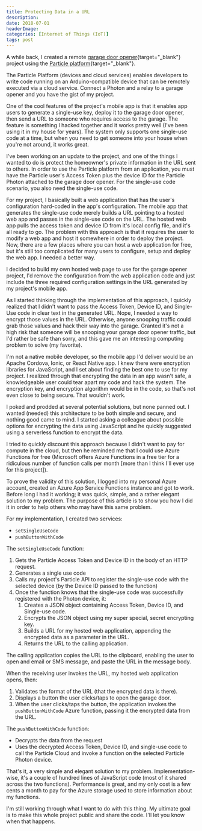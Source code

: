 ```yaml
---
title: Protecting Data in a URL
description: 
date: 2018-07-01
headerImage: 
categories: [Internet of Things (IoT)]
tags: post
---
```


A while back, I created a remote [garage door opener](https://github.com/johnwargo/particle-garage-door-controller){target="_blank"} project using the [Particle platform](https://www.particle.io/){target="_blank"}.

The Particle Platform (devices and cloud services) enables developers to write code running on an Arduino-compatible device that can be remotely executed via a cloud service. Connect a Photon and a relay to a garage opener and you have the gist of my project.

One of the cool features of the project's mobile app is that it enables app users to generate a single-use key, deploy it to the garage door opener, then send a URL to someone who requires access to the garage. The feature is something I hacked together and it works pretty well (I've been using it in my house for years). The system only supports one single-use code at a time, but when you need to get someone into your house when you're not around, it works great.

I've been working on an update to the project, and one of the things I wanted to do is protect the homeowner's private information in the URL sent to others. In order to use the Particle platform from an application, you must have the Particle user's Access Token plus the device ID for the Particle Photon attached to the garage door opener. For the single-use code scenario, you also need the single-use code.

For my project, I basically built a web application that has the user's configuration hard-coded in the app's configuration. The mobile app that generates the single-use code merely builds a URL pointing to a hosted web app and passes in the single-use code on the URL. The hosted web app pulls the access token and device ID from it's local config file, and it's all ready to go. The problem with this approach is that it requires the user to modify a web app and host it somewhere in order to deploy the project. Now, there are a few places where you can host a web application for free, but it's still too complicated for many users to configure, setup and deploy the web app. I needed a better way.

I decided to build my own hosted web page to use for the garage opener project, I'd remove the configuration from the web application code and just include the three required configuration settings in the URL generated by my project's mobile app.

As I started thinking through the implementation of this approach, I quickly realized that I didn't want to pass the Access Token, Device ID, and Single-Use code in clear text in the generated URL. Nope, I needed a way to encrypt those values in the URL. Otherwise, anyone snooping traffic could grab those values and hack their way into the garage. Granted it's not a high risk that someone will be snooping your garage door opener traffic, but I'd rather be safe than sorry, and this gave me an interesting computing problem to solve (my favorite).

I'm not a native mobile developer, so the mobile app I'd deliver would be an Apache Cordova, Ionic, or React Native app. I knew there were encryption libraries for JavaScript, and I set about finding the best one to use for my project. I realized through that encrypting the data in an app wasn't safe, a knowledgeable user could tear apart my code and hack the system. The encryption key, and encryption algorithm would be in the code, so that's not even close to being secure. That wouldn't work.

I poked and prodded at several potential solutions, but none panned out. I wanted (needed) this architecture to be both simple and secure, and nothing good came to mind. I started asking a colleague about possible options for encrypting the data using JavaScript and he quickly suggested using a serverless function to encrypt the data.

I tried to quickly discount this approach because I didn't want to pay for compute in the cloud, but then he reminded me that I could use Azure Functions for free (Microsoft offers Azure Functions in a free tier for a ridiculous number of function calls per month [more than I think I'll ever use for this project]).

To prove the validity of this solution, I logged into my personal Azure account, created an Azure App Service Functions instance and got to work. Before long I had it working; it was quick, simple, and a rather elegant solution to my problem. The purpose of this article is to show you how I did it in order to help others who may have this same problem.

For my implementation, I created two services:

* `setSingleUseCode`
* `pushButtonWithCode`

The `setSingleUseCode` function:

1. Gets the Particle Access Token and Device ID in the body of an HTTP request.
2. Generates a single use code
3. Calls my project's Particle API to register the single-use code with the selected device (by the Device ID passed to the function)
4. Once the function knows that the single-use code was successfully registered with the Photon device, it:
    1. Creates a JSON object containing Access Token, Device ID, and Single-use code.
    2. Encrypts the JSON object using my super special, secret encrypting key.
    3. Builds a URL for my hosted web application, appending the encrypted data as a parameter in the URL.
    4. Returns the URL to the calling application.

The calling application copies the URL to the clipboard, enabling the user to open and email or SMS message, and paste the URL in the message body.  

When the receiving user invokes the URL, my hosted web application opens, then:

1. Validates the format of the URL (that the encrypted data is there).
2. Displays a button the user clicks/taps to open the garage door.
3. When the user clicks/taps the button, the application invokes the `pushButtonWithCode` Azure function, passing it the encrypted data from the URL.

The `pushButtonWithCode` function:

* Decrypts the data from the request
* Uses the decrypted Access Token, Device ID, and single-use code to call the Particle Cloud and invoke a function on the selected Particle Photon device.

That's it, a very simple and elegant solution to my problem. Implementation-wise, it's a couple of hundred lines of JavaScript code (most of it shared across the two functions). Performance is great, and my only cost is a few cents a month to pay for the Azure storage used to store information about my functions.

I'm still working through what I want to do with this thing. My ultimate goal is to make this whole project public and share the code. I'll let you know when that happens.